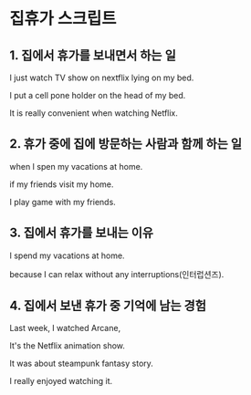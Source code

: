 # 집휴가 스크립트

## 1. 집에서 휴가를 보내면서 하는 일

I just watch TV show on nextflix lying on my bed.

I put a cell pone holder on the head of my bed.

It is really convenient when watching Netflix.


## 2. 휴가 중에 집에 방문하는 사람과 함께 하는 일

when I spen my vacations at home.

if my friends visit my home.

I play game with my friends.


## 3. 집에서 휴가를 보내는 이유

I spend my vacations at home.

because I can relax without any interruptions(인터럽션즈).


## 4. 집에서 보낸 휴가 중 기억에 남는 경험

Last week, I watched Arcane,

It's the Netflix animation show.

It was about steampunk fantasy story.

I really enjoyed watching it.
